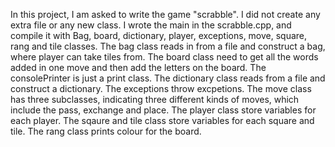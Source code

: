 In this project, I am asked to write the game "scrabble".
I did not create any extra file or any new class. I wrote the main in the scrabble.cpp,
and compile it with Bag, board, dictionary, player, exceptions, move, square, rang and tile
classes. 
The bag class reads in from a file and construct a bag, where player can take tiles from.
The board class need to get all the words added in one move and then add the letters on the board.
The consolePrinter is just a print class.
The dictionary class reads from a file and construct a dictionary.
The exceptions throw excpetions.
The move class has three subclasses, indicating three different kinds of moves, which include the pass, exchange and place.
The player class store variables for each player.
The sqaure and tile class store variables for each square and tile.
The rang class prints colour for the board.